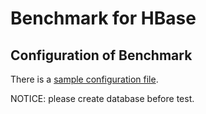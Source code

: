 # Benchmark for HBase


## Configuration of Benchmark
There is a [sample configuration file](./config.properties).

NOTICE: please create database before test.
